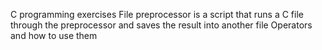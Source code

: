 C programming exercises
File preprocessor is a script that runs a C file through the preprocessor and saves the result into another file
Operators and how to use them